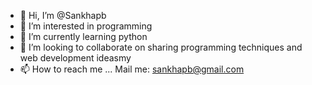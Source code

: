 - 👋 Hi, I’m @Sankhapb
- 👀 I’m interested in programming
- 🌱 I’m currently learning python
- 💞️ I’m looking to collaborate on sharing programming techniques and web development ideasmy
- 📫 How to reach me ... Mail me: sankhapb@gmail.com

<!---
Sankhapb/Sankhapb is a ✨ special ✨ repository because its `README.md` (this file) appears on your GitHub profile.
You can click the Preview link to take a look at your changes.
--->
